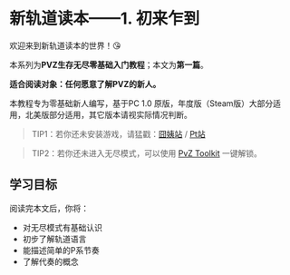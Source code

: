 # 新轨道读本——1. 初来乍到

欢迎来到新轨道读本的世界！😘

本系列为**PVZ生存无尽零基础入门教程**；本文为**第一篇**。

**适合阅读对象：任何愿意了解PVZ的新人。**

本教程专为零基础新人编写，基于PC 1.0 原版，年度版（Steam版）大部分适用，北美版部分适用，其它版本请视实际情况判断。

> TIP1：若你还未安装游戏，请猛戳：[囧姨站](http://lonelystar.org/download.htm) / [Pt站](https://pvz.tools/download/)


> TIP2：若你还未进入无尽模式，可以使用 [PvZ Toolkit](https://pvz.tools/toolkit/) 一键解锁。



## 学习目标

阅读完本文后，你将：

- 对无尽模式有基础认识
- 初步了解轨道语言
- 能描述简单的P系节奏
- 了解代奏的概念
